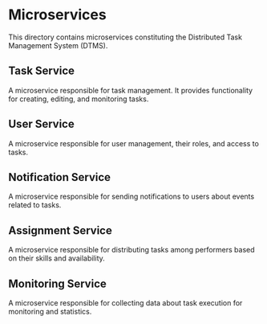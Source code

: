 # Microservices

This directory contains microservices constituting the Distributed Task Management System (DTMS).

## Task Service

A microservice responsible for task management. It provides functionality for creating, editing, and monitoring tasks.

## User Service

A microservice responsible for user management, their roles, and access to tasks.

## Notification Service

A microservice responsible for sending notifications to users about events related to tasks.

## Assignment Service

A microservice responsible for distributing tasks among performers based on their skills and availability.

## Monitoring Service

A microservice responsible for collecting data about task execution for monitoring and statistics.

